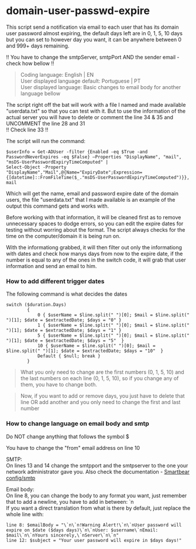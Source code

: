 # domain-user-passwd-expire
This script send a notification via email to each user that has its domain user password almost expiring, the default days left are in 0, 1, 5, 10 days but you can set to however day you want, it can be anywhere between 0 and 999+ days remaining.

!! You have to change the smtpServer, smtpPort AND the sender email - check how bellow !!

> Coding language: English | EN  
> User displayed language default: Portuguese | PT  
> User displayed language: Basic changes to email body for another language bellow


The script right off the bat will work with a file I named and made available "userdata.txt" so that you can test with it. But to use the information of the actual server you will have to delete or comment the line 34 & 35 and UNCOMMENT the line 28 and 31  
!! Check line 33 !!

The script will run the command:
```
$userInfo = Get-ADUser -filter {Enabled -eq $True -and PasswordNeverExpires -eq $False} –Properties "DisplayName", "mail", "msDS-UserPasswordExpiryTimeComputed" |
Select-Object -Property "DisplayName","Mail",@{Name="ExpiryDate";Expression={[datetime]::FromFileTime($_."msDS-UserPasswordExpiryTimeComputed")}}, mail
```
Which will get the name, email and password expire date of the domain users, the file "userdata.txt" that I made available is an example of the output this command gets and works with.  

Before working with that information, it will be cleaned first as to remove unnecessary spaces to dodge errors, so you can edit the expire dates for testing without worring about the format.
The script always checks for the time on the computer/domain it is being run on.

With the informationg grabbed, it will then filter out only the informationg with dates and check how manys days from now to the expire date, if the number is equal to any of the ones in the switch code, it will grab that user information and send an email to him.

### How to add different trigger dates
The following command is what decides the dates
```
switch ($duration.Days)
        {
            0 { $userName = $line.split(" ")[0]; $mail = $line.split(" ")[1]; $date = $extractedDate; $days = "0" }
            1 { $userName = $line.split(" ")[0]; $mail = $line.split(" ")[1]; $date = $extractedDate; $days = "1" }
            5 { $userName = $line.split(" ")[0]; $mail = $line.split(" ")[1]; $date = $extractedDate; $days = "5"  }
            10 { $userName = $line.split(" ")[0]; $mail = $line.split(" ")[1]; $date = $extractedDate; $days = "10"  }
            Default { $null; break }
        }
```
> What you only need to change are the first numbers (0, 1, 5, 10) and the last numbers on each line (0, 1, 5, 10), so if you change any of them, you have to change both.

> Now, if you want to add or remove days, you just have to delete that line OR add another and you only need to change the first and last number

### How to change language on email body and smtp
Do NOT change anything that follows the symbol $  

You have to change the "from" email address on line 10  

SMTP:  
On lines 13 and 14 change the smtpport and the smtpserver to the one your network administrator gave you. Also check the documentation - [Smartbear config/smtp](https://support.smartbear.com/swaggerhub/docs/enterprise/v1/config/smtp.html)  

Email body:  
On line 8, you can change the body to any format you want, just remember that to add a newline, you have to add in between: \`n  
If you want a direct translation from what is there by default, just replace the whole line with:  
```
line 8: $emailBody = "\`n\`n!Warning Alert!\`n\`nUser password will expire on $date ($days days)\`n\`nUser: $username\`nEmail: $mail\`n\`nYours sincerely,\`nServer\`n\`n"  
line 12: $subject = "Your user password will expire in $days days!"
```
